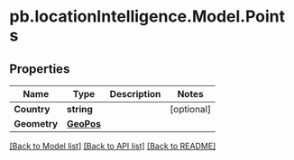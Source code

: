 # pb.locationIntelligence.Model.Points
## Properties

Name | Type | Description | Notes
------------ | ------------- | ------------- | -------------
**Country** | **string** |  | [optional] 
**Geometry** | [**GeoPos**](GeoPos.md) |  | 

[[Back to Model list]](../README.md#documentation-for-models) [[Back to API list]](../README.md#documentation-for-api-endpoints) [[Back to README]](../README.md)

